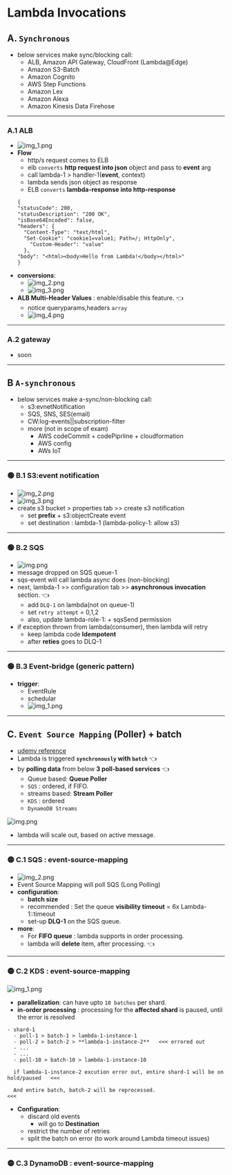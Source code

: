 # Lambda Invocations
## A. `Synchronous`
- below services make sync/blocking call:
  - ALB, Amazon API Gateway, CloudFront (Lambda@Edge)
  - Amazon S3-Batch
  - Amazon Cognito
  - AWS Step Functions
  - Amazon Lex
  - Amazon Alexa
  - Amazon Kinesis Data Firehose
  
---  
###  A.1 **ALB**
- ![img_1.png](../99_img/dva/l/01/img_1.png)
- **Flow**
  - http/s request  comes to ELB
  - elb `converts` **http request into json** object and pass to **event** arg
  - call lambda-1 > handler-1(**event**, context)
  - lambda sends json object as response
  - ELB `converts` **lambda-response into http-response**
  ```
  {
  "statusCode": 200,
  "statusDescription": "200 OK",
  "isBase64Encoded": false,
  "headers": {
    "Content-Type": "text/html",
    "Set-Cookie": "cookie1=value1; Path=/; HttpOnly",
      "Custom-Header": "value"
    },
  "body": "<html><body>Hello from Lambda!</body></html>"
  }
  ```
- **conversions**:
  - ![img_2.png](../99_img/dva/l/01/img_2.png)
  - ![img_3.png](../99_img/dva/l/01/img_3.png)
- **ALB Multi-Header Values** : enable/disable this feature. :point_left:
  - notice queryparams,headers `array`
  - ![img_4.png](../99_img/dva/l/01/img_4.png)

---
###  A.2 **gateway**
- soon

---
## B `A-synchronous`
- below services make a-sync/non-blocking call:
  - s3:evnetNotification
  - SQS, SNS, SES(email)
  - CW:log-events||subscription-filter
  - more (not in scope of exam)
    - AWS codeCommit + codePiprline + cloudformation
    - AWS config
    - AWs IoT

---
### :green_circle: B.1 S3:event notification 
- ![img_2.png](../99_img/dva/l/02/img_2.png)
- ![img_3.png](../99_img/dva/l/02/img_3.png)
- create s3 bucket > properties tab >> create s3 notification
  - set **prefix** +  s3:objectCreate event
  - set destination : lambda-1 (lambda-policy-1: allow s3)

---
### :green_circle: B.2 SQS 
- ![img.png](../99_img/dva/l/02/img.png)
- message dropped on SQS queue-1
- sqs-event will call lambda async does (non-blocking)
- next, lambda-1 >> configuration tab >> **asynchronous invocation** section. :point_left:
  - add `DLQ-1` on lambda(not on queue-1)
  - set `retry attempt` = 0,1,2
  - also, update lambda-role-1: + sqsSend permission
- if exception thrown from lambda(consumer), then lambda will retry
  - keep lambda code **Idempotent** 
  - after **reties** goes to DLQ-1

---
### :green_circle: B.3 Event-bridge (generic pattern)
- **trigger**:
  - EventRule
  - schedular
  - ![img_1.png](../99_img/dva/l/02/img_1.png)

---
## C. `Event Source Mapping` (Poller) + batch
- [udemy reference](https://www.udemy.com/course/aws-certified-developer-associate-dva-c01/learn/lecture/19730528#overview)
-  Lambda is triggered **`synchronously` with `batch`** :point_left:
- by **polling data** from below **3 poll-based services** :point_left:
  -  Queue based: **Queue Poller**
    - `SQS` : ordered, if FIFO.
  -  streams based: **Stream Poller**
    - `KDS` : ordered
    - `DynamoDB Streams`

![img.png](../99_img/dva/l/03/img.png)
- lambda will scale out, based on active message.

---
### :yellow_circle: C.1 SQS : event-source-mapping 
- ![img_2.png](../99_img/dva/l/03/img_2.png)
- Event Source Mapping will poll SQS (Long Polling)
- **configuration**:
  - **batch size** 
  - recommended : Set the queue **visibility timeout** = 6x Lambda-1::timeout
  - set-up **DLQ-1** on the SQS queue.
- **more**:
  - For **FIFO queue** : lambda supports in order processing.
  - lambda will **delete** item, after processing. :point_left:
  

---
### :yellow_circle: C.2 KDS : event-source-mapping 
![img_1.png](../99_img/dva/l/03/img_1.png)
- **parallelization**: can have upto `10 batches` per shard.
- **in-order processing** : processing for the **affected shard** is paused, until the error is resolved
```
- shard-1
  - poll-1 > batch-1 > lambda-1-instance-1
  - poll-2 > batch-2 > **lambda-1-instance-2**   <<< errored out
  - ...
  - ...
  - poll-10 > batch-10 > lambda-1-instance-10
  
  if lambda-1-instance-2 excution error out, entire shard-1 will be on hold/paused   <<<
  
  And entire batch, batch-2 will be reprocessed.                                     <<<
```
- **Configuration**:
  - discard old events
    - will go to **Destination**
  - restrict the number of retries
  - split the batch on error (to work around Lambda timeout issues)

---
### :yellow_circle: C.3 DynamoDB : event-source-mapping 

